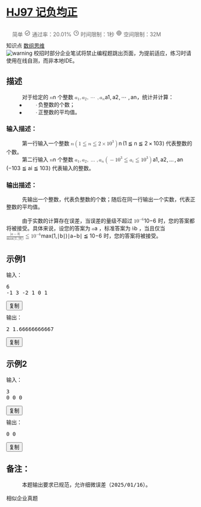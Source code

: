 # [HJ97 记负均正](https://www.nowcoder.com/practice/6abde6ffcc354ea1a8333836bd6876b8?tpId=37&tags=&title=&difficulty=0&judgeStatus=0&rp=1&sourceUrl=%2Fexam%2Foj%2Fta%3FtpId%3D37)

<div data-v-202c66ab="" data-v-0c67aeba="" class="content-wrapper"><div data-v-0c67aeba="" data-v-202c66ab="" class="flex-row flex-none" style="padding: 10px 16px; color: rgb(102, 102, 102);"><div data-v-0c67aeba="" data-v-202c66ab="" class="flex-auto fs-xs"><span data-v-0c67aeba="" data-v-202c66ab="" class="difficulty-level mr-3 level_2">简单</span> <span data-v-0c67aeba="" data-v-202c66ab="" class="mr-3"><span data-v-79ba69ea="" data-v-0c67aeba="" tagtype="span" class="ncicon  ncicon-bleed" aria-label="Success" data-v-202c66ab=""><svg data-v-79ba69ea="" focusable="false" viewBox="0 0 1024 1024" fill="currentColor" width="1.2em" height="1.2em" aria-hidden="true"><path d="M512 921.6c-226.22 0-409.6-183.39-409.6-409.6 0-226.22 183.38-409.6 409.6-409.6 226.21 0 409.6 183.38 409.6 409.6-.25 226.11-183.49 409.35-409.6 409.6zm-.66-81.92h.66c180.9-.18 327.44-146.94 327.35-327.84-.09-180.91-146.77-327.52-327.68-327.52-180.9 0-327.59 146.6-327.68 327.52-.09 180.9 146.45 327.66 327.35 327.84zM430.08 716.8 266.24 552.96l57.75-57.75 106.09 105.67 269.93-269.92 57.75 58.16L430.08 716.8z"></path></svg></span> 通过率：20.01%</span> <span data-v-0c67aeba="" data-v-202c66ab="" class="mr-3"><span data-v-79ba69ea="" data-v-0c67aeba="" tagtype="span" class="ncicon el-tooltip  ncicon-bleed" aria-label="Time" data-v-202c66ab="" aria-describedby="el-tooltip-3360" tabindex="0"><svg data-v-79ba69ea="" focusable="false" viewBox="0 0 1025 1024" fill="currentColor" width="1.2em" height="1.2em" aria-hidden="true"><path d="M512 921.6c-226.22 0-409.6-183.39-409.6-409.6 0-226.22 183.38-409.6 409.6-409.6 226.21 0 409.6 183.38 409.6 409.6-.25 226.11-183.49 409.35-409.6 409.6zm0-737.28c-180.97 0-327.68 146.7-327.68 327.68 0 180.97 146.7 327.68 327.68 327.68 180.97 0 327.68-146.7 327.68-327.68-.2-180.89-146.8-327.48-327.68-327.68zm204.8 368.64H471.04V307.2h81.92v163.84H716.8v81.92z" transform="translate(1)"></path></svg></span>
                            时间限制：1秒
                        </span> <span data-v-0c67aeba="" data-v-202c66ab=""><span data-v-79ba69ea="" data-v-0c67aeba="" tagtype="span" class="ncicon el-tooltip  ncicon-bleed" aria-label="Memory" data-v-202c66ab="" aria-describedby="el-tooltip-6695" tabindex="0"><svg data-v-79ba69ea="" focusable="false" viewBox="0 0 1025 1024" fill="currentColor" width="1.2em" height="1.2em" aria-hidden="true"><path d="M448.98 92.52V92.67l.37 40.46v62.75h125.5V92.52h81.22v103.36h33.12c76.08 0 137.9 61.05 139.12 136.84l.02 2.3v33.12h103.36v80.84l-40.6.37h-62.76v91.05h103.36v81.21H828.33v67.58c0 76.08-61.06 137.9-136.84 139.12l-2.3.02h-33.12v103.36h-80.84l-.37-40.6v-62.76H449.25l-.27 103.36h-80.84V828.33h-33.12c-76.08 0-137.9-61.06-139.12-136.84l-.02-2.3v-67.58H92.52v-80.83l40.6-.38h62.76v-91.15l-103.36-.27v-80.47l40.6-.37h62.76v-33.12c0-76.08 61.05-137.9 136.84-139.12l2.3-.02h33.12V92.52h80.84zM689.2 277.1H335.02c-32 0-57.93 25.93-57.93 57.93v354.17c0 32 25.93 57.93 57.93 57.93h354.17c32 0 57.93-25.94 57.93-57.93V335.02c0-32-25.94-57.93-57.93-57.93zm-73.73 91.05a40.6 40.6 0 0 1 40.6 40.6v206.72a40.6 40.6 0 0 1-40.6 40.6H408.75a40.6 40.6 0 0 1-40.6-40.6V408.75a40.6 40.6 0 0 1 40.6-40.6zm-40.6 81.16H449.3v125.55h125.55V449.3z" transform="translate(1)"></path></svg></span>
                            空间限制：32M
                        </span></div></div> <div data-v-0c67aeba="" data-v-202c66ab="" class="knowledge-points flex-none"><span data-v-0c67aeba="" data-v-202c66ab="">知识点</span> <a data-v-0c67aeba="" data-v-202c66ab="" href="/exam/oj/ta?tpId=37?tag=578" target="_blank">数组</a><a data-v-0c67aeba="" data-v-202c66ab="" href="/exam/oj/ta?tpId=37?tag=5048" target="_blank">思维</a></div> <div data-v-202c66ab="" class="question-warning"><img data-v-202c66ab="" src="//static.nowcoder.com/fe/file/images/web/ta/warning.png" alt="warning">
        校招时部分企业笔试将禁止编程题跳出页面，为提前适应，练习时请使用在线自测，而非本地IDE。
    </div> <div data-v-202c66ab=""><div data-v-202c66ab="" class="section-box" style="margin-bottom: 32px;"><h2 data-v-202c66ab="" class="section-title">描述</h2> <div data-v-202c66ab="" class="section-content describe-table"><span class="katex"><span class="katex-mathml"><math><semantics><mrow><mspace width="1.5em"></mspace></mrow><annotation encoding="application/x-tex">\hspace{15pt}</annotation></semantics></math></span><span class="katex-html" aria-hidden="true"><span class="base"><span class="strut" style="height:0em;vertical-align:0em;"></span><span class="mspace" style="margin-right:1.5em;"></span></span></span></span>对于给定的 <span class="katex"><span class="katex-mathml"><math><semantics><mrow><mi>n</mi></mrow><annotation encoding="application/x-tex">n</annotation></semantics></math></span><span class="katex-html" aria-hidden="true"><span class="base"><span class="strut" style="height:0.43056em;vertical-align:0em;"></span><span class="mord mathdefault">n</span></span></span></span> 个整数 <span class="katex"><span class="katex-mathml"><math><semantics><mrow><msub><mi>a</mi><mn>1</mn></msub><mo separator="true">,</mo><msub><mi>a</mi><mn>2</mn></msub><mo separator="true">,</mo><mo>⋯</mo><mtext> </mtext><mo separator="true">,</mo><msub><mi>a</mi><mi>n</mi></msub></mrow><annotation encoding="application/x-tex">a_1, a_2, \cdots, a_n</annotation></semantics></math></span><span class="katex-html" aria-hidden="true"><span class="base"><span class="strut" style="height:0.625em;vertical-align:-0.19444em;"></span><span class="mord"><span class="mord mathdefault">a</span><span class="msupsub"><span class="vlist-t vlist-t2"><span class="vlist-r"><span class="vlist" style="height:0.30110799999999993em;"><span style="top:-2.5500000000000003em;margin-left:0em;margin-right:0.05em;"><span class="pstrut" style="height:2.7em;"></span><span class="sizing reset-size6 size3 mtight"><span class="mord mtight">1</span></span></span></span><span class="vlist-s">​</span></span><span class="vlist-r"><span class="vlist" style="height:0.15em;"><span></span></span></span></span></span></span><span class="mpunct">,</span><span class="mspace" style="margin-right:0.16666666666666666em;"></span><span class="mord"><span class="mord mathdefault">a</span><span class="msupsub"><span class="vlist-t vlist-t2"><span class="vlist-r"><span class="vlist" style="height:0.30110799999999993em;"><span style="top:-2.5500000000000003em;margin-left:0em;margin-right:0.05em;"><span class="pstrut" style="height:2.7em;"></span><span class="sizing reset-size6 size3 mtight"><span class="mord mtight">2</span></span></span></span><span class="vlist-s">​</span></span><span class="vlist-r"><span class="vlist" style="height:0.15em;"><span></span></span></span></span></span></span><span class="mpunct">,</span><span class="mspace" style="margin-right:0.16666666666666666em;"></span><span class="minner">⋯</span><span class="mspace" style="margin-right:0.16666666666666666em;"></span><span class="mspace" style="margin-right:0.16666666666666666em;"></span><span class="mpunct">,</span><span class="mspace" style="margin-right:0.16666666666666666em;"></span><span class="mord"><span class="mord mathdefault">a</span><span class="msupsub"><span class="vlist-t vlist-t2"><span class="vlist-r"><span class="vlist" style="height:0.151392em;"><span style="top:-2.5500000000000003em;margin-left:0em;margin-right:0.05em;"><span class="pstrut" style="height:2.7em;"></span><span class="sizing reset-size6 size3 mtight"><span class="mord mathdefault mtight">n</span></span></span></span><span class="vlist-s">​</span></span><span class="vlist-r"><span class="vlist" style="height:0.15em;"><span></span></span></span></span></span></span></span></span></span>，统计并计算：<br>
<span class="katex"><span class="katex-mathml"><math><semantics><mrow><mspace width="2.3000000000000003em"></mspace><mo>∙</mo><mtext> </mtext></mrow><annotation encoding="application/x-tex">\hspace{23pt}\bullet\,</annotation></semantics></math></span><span class="katex-html" aria-hidden="true"><span class="base"><span class="strut" style="height:0.44445em;vertical-align:0em;"></span><span class="mspace" style="margin-right:2.3000000000000003em;"></span><span class="mord">∙</span><span class="mspace" style="margin-right:0.16666666666666666em;"></span></span></span></span>负整数的个数；<br>
<span class="katex"><span class="katex-mathml"><math><semantics><mrow><mspace width="2.3000000000000003em"></mspace><mo>∙</mo><mtext> </mtext></mrow><annotation encoding="application/x-tex">\hspace{23pt}\bullet\,</annotation></semantics></math></span><span class="katex-html" aria-hidden="true"><span class="base"><span class="strut" style="height:0.44445em;vertical-align:0em;"></span><span class="mspace" style="margin-right:2.3000000000000003em;"></span><span class="mord">∙</span><span class="mspace" style="margin-right:0.16666666666666666em;"></span></span></span></span>正整数的平均值。</div> <h3 data-v-202c66ab="" class="section-sub-title">输入描述：</h3> <div data-v-202c66ab="" class="section-content"><span class="katex"><span class="katex-mathml"><math><semantics><mrow><mspace width="1.5em"></mspace></mrow><annotation encoding="application/x-tex">\hspace{15pt}</annotation></semantics></math></span><span class="katex-html" aria-hidden="true"><span class="base"><span class="strut" style="height:0em;vertical-align:0em;"></span><span class="mspace" style="margin-right:1.5em;"></span></span></span></span>第一行输入一个整数 <span class="katex"><span class="katex-mathml"><math><semantics><mrow><mi>n</mi><mrow><mo fence="true">(</mo><mn>1</mn><mo>≦</mo><mi>n</mi><mo>≦</mo><mn>2</mn><mo>×</mo><mn>1</mn><msup><mn>0</mn><mn>3</mn></msup><mo fence="true">)</mo></mrow></mrow><annotation encoding="application/x-tex">n \left(1 \leqq n \leqq 2 \times 10^3\right)</annotation></semantics></math></span><span class="katex-html" aria-hidden="true"><span class="base"><span class="strut" style="height:1.20001em;vertical-align:-0.35001em;"></span><span class="mord mathdefault">n</span><span class="mspace" style="margin-right:0.16666666666666666em;"></span><span class="minner"><span class="mopen delimcenter" style="top:0em;"><span class="delimsizing size1">(</span></span><span class="mord">1</span><span class="mspace" style="margin-right:0.2777777777777778em;"></span><span class="mrel amsrm">≦</span><span class="mspace" style="margin-right:0.2777777777777778em;"></span><span class="mord mathdefault">n</span><span class="mspace" style="margin-right:0.2777777777777778em;"></span><span class="mrel amsrm">≦</span><span class="mspace" style="margin-right:0.2777777777777778em;"></span><span class="mord">2</span><span class="mspace" style="margin-right:0.2222222222222222em;"></span><span class="mbin">×</span><span class="mspace" style="margin-right:0.2222222222222222em;"></span><span class="mord">1</span><span class="mord"><span class="mord">0</span><span class="msupsub"><span class="vlist-t"><span class="vlist-r"><span class="vlist" style="height:0.8141079999999999em;"><span style="top:-3.063em;margin-right:0.05em;"><span class="pstrut" style="height:2.7em;"></span><span class="sizing reset-size6 size3 mtight"><span class="mord mtight">3</span></span></span></span></span></span></span></span><span class="mclose delimcenter" style="top:0em;"><span class="delimsizing size1">)</span></span></span></span></span></span> 代表整数的个数。<br><span class="katex"><span class="katex-mathml"><math><semantics><mrow><mspace width="1.5em"></mspace></mrow><annotation encoding="application/x-tex">\hspace{15pt}</annotation></semantics></math></span><span class="katex-html" aria-hidden="true"><span class="base"><span class="strut" style="height:0em;vertical-align:0em;"></span><span class="mspace" style="margin-right:1.5em;"></span></span></span></span>第二行输入 <span class="katex"><span class="katex-mathml"><math><semantics><mrow><mi>n</mi></mrow><annotation encoding="application/x-tex">n</annotation></semantics></math></span><span class="katex-html" aria-hidden="true"><span class="base"><span class="strut" style="height:0.43056em;vertical-align:0em;"></span><span class="mord mathdefault">n</span></span></span></span> 个整数 <span class="katex"><span class="katex-mathml"><math><semantics><mrow><msub><mi>a</mi><mn>1</mn></msub><mo separator="true">,</mo><msub><mi>a</mi><mn>2</mn></msub><mo separator="true">,</mo><mo>…</mo><mo separator="true">,</mo><msub><mi>a</mi><mi>n</mi></msub><mrow><mo fence="true">(</mo><mo>−</mo><mn>1</mn><msup><mn>0</mn><mn>3</mn></msup><mo>≦</mo><msub><mi>a</mi><mi>i</mi></msub><mo>≦</mo><mn>1</mn><msup><mn>0</mn><mn>3</mn></msup><mo fence="true">)</mo></mrow></mrow><annotation encoding="application/x-tex">a_1, a_2, \dots, a_n \left(-10^3 \leqq a_i \leqq 10^3\right)</annotation></semantics></math></span><span class="katex-html" aria-hidden="true"><span class="base"><span class="strut" style="height:1.20001em;vertical-align:-0.35001em;"></span><span class="mord"><span class="mord mathdefault">a</span><span class="msupsub"><span class="vlist-t vlist-t2"><span class="vlist-r"><span class="vlist" style="height:0.30110799999999993em;"><span style="top:-2.5500000000000003em;margin-left:0em;margin-right:0.05em;"><span class="pstrut" style="height:2.7em;"></span><span class="sizing reset-size6 size3 mtight"><span class="mord mtight">1</span></span></span></span><span class="vlist-s">​</span></span><span class="vlist-r"><span class="vlist" style="height:0.15em;"><span></span></span></span></span></span></span><span class="mpunct">,</span><span class="mspace" style="margin-right:0.16666666666666666em;"></span><span class="mord"><span class="mord mathdefault">a</span><span class="msupsub"><span class="vlist-t vlist-t2"><span class="vlist-r"><span class="vlist" style="height:0.30110799999999993em;"><span style="top:-2.5500000000000003em;margin-left:0em;margin-right:0.05em;"><span class="pstrut" style="height:2.7em;"></span><span class="sizing reset-size6 size3 mtight"><span class="mord mtight">2</span></span></span></span><span class="vlist-s">​</span></span><span class="vlist-r"><span class="vlist" style="height:0.15em;"><span></span></span></span></span></span></span><span class="mpunct">,</span><span class="mspace" style="margin-right:0.16666666666666666em;"></span><span class="minner">…</span><span class="mspace" style="margin-right:0.16666666666666666em;"></span><span class="mpunct">,</span><span class="mspace" style="margin-right:0.16666666666666666em;"></span><span class="mord"><span class="mord mathdefault">a</span><span class="msupsub"><span class="vlist-t vlist-t2"><span class="vlist-r"><span class="vlist" style="height:0.151392em;"><span style="top:-2.5500000000000003em;margin-left:0em;margin-right:0.05em;"><span class="pstrut" style="height:2.7em;"></span><span class="sizing reset-size6 size3 mtight"><span class="mord mathdefault mtight">n</span></span></span></span><span class="vlist-s">​</span></span><span class="vlist-r"><span class="vlist" style="height:0.15em;"><span></span></span></span></span></span></span><span class="mspace" style="margin-right:0.16666666666666666em;"></span><span class="minner"><span class="mopen delimcenter" style="top:0em;"><span class="delimsizing size1">(</span></span><span class="mord">−</span><span class="mord">1</span><span class="mord"><span class="mord">0</span><span class="msupsub"><span class="vlist-t"><span class="vlist-r"><span class="vlist" style="height:0.8141079999999999em;"><span style="top:-3.063em;margin-right:0.05em;"><span class="pstrut" style="height:2.7em;"></span><span class="sizing reset-size6 size3 mtight"><span class="mord mtight">3</span></span></span></span></span></span></span></span><span class="mspace" style="margin-right:0.2777777777777778em;"></span><span class="mrel amsrm">≦</span><span class="mspace" style="margin-right:0.2777777777777778em;"></span><span class="mord"><span class="mord mathdefault">a</span><span class="msupsub"><span class="vlist-t vlist-t2"><span class="vlist-r"><span class="vlist" style="height:0.31166399999999994em;"><span style="top:-2.5500000000000003em;margin-left:0em;margin-right:0.05em;"><span class="pstrut" style="height:2.7em;"></span><span class="sizing reset-size6 size3 mtight"><span class="mord mathdefault mtight">i</span></span></span></span><span class="vlist-s">​</span></span><span class="vlist-r"><span class="vlist" style="height:0.15em;"><span></span></span></span></span></span></span><span class="mspace" style="margin-right:0.2777777777777778em;"></span><span class="mrel amsrm">≦</span><span class="mspace" style="margin-right:0.2777777777777778em;"></span><span class="mord">1</span><span class="mord"><span class="mord">0</span><span class="msupsub"><span class="vlist-t"><span class="vlist-r"><span class="vlist" style="height:0.8141079999999999em;"><span style="top:-3.063em;margin-right:0.05em;"><span class="pstrut" style="height:2.7em;"></span><span class="sizing reset-size6 size3 mtight"><span class="mord mtight">3</span></span></span></span></span></span></span></span><span class="mclose delimcenter" style="top:0em;"><span class="delimsizing size1">)</span></span></span></span></span></span> 代表输入的整数。</div> <h3 data-v-202c66ab="" class="section-sub-title">输出描述：</h3> <div data-v-202c66ab="" class="section-content"><span class="katex"><span class="katex-mathml"><math><semantics><mrow><mspace width="1.5em"></mspace></mrow><annotation encoding="application/x-tex">\hspace{15pt}</annotation></semantics></math></span><span class="katex-html" aria-hidden="true"><span class="base"><span class="strut" style="height:0em;vertical-align:0em;"></span><span class="mspace" style="margin-right:1.5em;"></span></span></span></span>先输出一个整数，代表负整数的个数；随后在同一行输出一个实数，代表正整数的平均值。<br><br><span class="katex"><span class="katex-mathml"><math><semantics><mrow><mspace width="1.5em"></mspace></mrow><annotation encoding="application/x-tex">\hspace{15pt}</annotation></semantics></math></span><span class="katex-html" aria-hidden="true"><span class="base"><span class="strut" style="height:0em;vertical-align:0em;"></span><span class="mspace" style="margin-right:1.5em;"></span></span></span></span>由于实数的计算存在误差，当误差的量级不超过 <span class="katex"><span class="katex-mathml"><math><semantics><mrow><mn>1</mn><msup><mn>0</mn><mrow><mo>−</mo><mn>6</mn></mrow></msup></mrow><annotation encoding="application/x-tex">10^{-6}</annotation></semantics></math></span><span class="katex-html" aria-hidden="true"><span class="base"><span class="strut" style="height:0.8141079999999999em;vertical-align:0em;"></span><span class="mord">1</span><span class="mord"><span class="mord">0</span><span class="msupsub"><span class="vlist-t"><span class="vlist-r"><span class="vlist" style="height:0.8141079999999999em;"><span style="top:-3.063em;margin-right:0.05em;"><span class="pstrut" style="height:2.7em;"></span><span class="sizing reset-size6 size3 mtight"><span class="mord mtight"><span class="mord mtight">−</span><span class="mord mtight">6</span></span></span></span></span></span></span></span></span></span></span></span> 时，您的答案都将被接受。具体来说，设您的答案为 <span class="katex"><span class="katex-mathml"><math><semantics><mrow><mi>a</mi></mrow><annotation encoding="application/x-tex">a</annotation></semantics></math></span><span class="katex-html" aria-hidden="true"><span class="base"><span class="strut" style="height:0.43056em;vertical-align:0em;"></span><span class="mord mathdefault">a</span></span></span></span> ，标准答案为 <span class="katex"><span class="katex-mathml"><math><semantics><mrow><mi>b</mi></mrow><annotation encoding="application/x-tex">b</annotation></semantics></math></span><span class="katex-html" aria-hidden="true"><span class="base"><span class="strut" style="height:0.69444em;vertical-align:0em;"></span><span class="mord mathdefault">b</span></span></span></span> ，当且仅当 <span class="katex"><span class="katex-mathml"><math><semantics><mrow><mfrac><mrow><mi mathvariant="normal">∣</mi><mi>a</mi><mo>−</mo><mi>b</mi><mi mathvariant="normal">∣</mi></mrow><mrow><mi>max</mi><mo>⁡</mo><mo stretchy="false">(</mo><mn>1</mn><mo separator="true">,</mo><mi mathvariant="normal">∣</mi><mi>b</mi><mi mathvariant="normal">∣</mi><mo stretchy="false">)</mo></mrow></mfrac><mo>≦</mo><mn>1</mn><msup><mn>0</mn><mrow><mo>−</mo><mn>6</mn></mrow></msup></mrow><annotation encoding="application/x-tex">\tfrac{|a-b|}{\max(1,|b|)}\leqq 10^{-6}</annotation></semantics></math></span><span class="katex-html" aria-hidden="true"><span class="base"><span class="strut" style="height:1.53em;vertical-align:-0.52em;"></span><span class="mord"><span class="mopen nulldelimiter"></span><span class="mfrac"><span class="vlist-t vlist-t2"><span class="vlist-r"><span class="vlist" style="height:1.01em;"><span style="top:-2.655em;"><span class="pstrut" style="height:3em;"></span><span class="sizing reset-size6 size3 mtight"><span class="mord mtight"><span class="mop mtight">max</span><span class="mopen mtight">(</span><span class="mord mtight">1</span><span class="mpunct mtight">,</span><span class="mord mtight">∣</span><span class="mord mathdefault mtight">b</span><span class="mord mtight">∣</span><span class="mclose mtight">)</span></span></span></span><span style="top:-3.23em;"><span class="pstrut" style="height:3em;"></span><span class="frac-line" style="border-bottom-width:0.04em;"></span></span><span style="top:-3.485em;"><span class="pstrut" style="height:3em;"></span><span class="sizing reset-size6 size3 mtight"><span class="mord mtight"><span class="mord mtight">∣</span><span class="mord mathdefault mtight">a</span><span class="mbin mtight">−</span><span class="mord mathdefault mtight">b</span><span class="mord mtight">∣</span></span></span></span></span><span class="vlist-s">​</span></span><span class="vlist-r"><span class="vlist" style="height:0.52em;"><span></span></span></span></span></span><span class="mclose nulldelimiter"></span></span><span class="mspace" style="margin-right:0.2777777777777778em;"></span><span class="mrel amsrm">≦</span><span class="mspace" style="margin-right:0.2777777777777778em;"></span></span><span class="base"><span class="strut" style="height:0.8141079999999999em;vertical-align:0em;"></span><span class="mord">1</span><span class="mord"><span class="mord">0</span><span class="msupsub"><span class="vlist-t"><span class="vlist-r"><span class="vlist" style="height:0.8141079999999999em;"><span style="top:-3.063em;margin-right:0.05em;"><span class="pstrut" style="height:2.7em;"></span><span class="sizing reset-size6 size3 mtight"><span class="mord mtight"><span class="mord mtight">−</span><span class="mord mtight">6</span></span></span></span></span></span></span></span></span></span></span></span> 时，您的答案将被接受。</div></div> <div data-v-202c66ab="" class="section-box"><h2 data-v-202c66ab="" class="section-title">示例1</h2> <div data-v-202c66ab="" class="question-sample section-content"><div data-v-202c66ab="" class="sample-item flex-row"><span data-v-202c66ab="" class="flex-none acm">输入：</span> <pre data-v-202c66ab="">6
-1 3 -2 1 0 1</pre> <button data-v-202c66ab="" class="btn-copy flex-none">复制</button></div> <div data-v-202c66ab="" class="sample-item flex-between" style="margin-top: 8px;"><span data-v-202c66ab="" class="flex-none acm">输出：</span> <pre data-v-202c66ab="">2 1.66666666667</pre> <button data-v-202c66ab="" class="btn-copy flex-none">复制</button></div> <!----></div></div><div data-v-202c66ab="" class="section-box"><h2 data-v-202c66ab="" class="section-title">示例2</h2> <div data-v-202c66ab="" class="question-sample section-content"><div data-v-202c66ab="" class="sample-item flex-row"><span data-v-202c66ab="" class="flex-none acm">输入：</span> <pre data-v-202c66ab="">3
0 0 0</pre> <button data-v-202c66ab="" class="btn-copy flex-none">复制</button></div> <div data-v-202c66ab="" class="sample-item flex-between" style="margin-top: 8px;"><span data-v-202c66ab="" class="flex-none acm">输出：</span> <pre data-v-202c66ab="">0 0</pre> <button data-v-202c66ab="" class="btn-copy flex-none">复制</button></div> <!----></div></div> <div data-v-202c66ab="" class="section-box"><h2 data-v-202c66ab="" class="section-title">备注：</h2> <pre data-v-202c66ab="" class="section-content question-note"><span class="katex"><span class="katex-mathml"><math><semantics><mrow><mspace width="1.5em"></mspace></mrow><annotation encoding="application/x-tex">\hspace{15pt}</annotation></semantics></math></span><span class="katex-html" aria-hidden="true"><span class="base"><span class="strut" style="height:0em;vertical-align:0em;"></span><span class="mspace" style="margin-right:1.5em;"></span></span></span></span>本题输出要求已规范，允许细微误差（2025/01/16）。</pre></div> <!----></div> <div data-v-d1109ad4="" data-v-202c66ab="" role="tablist" aria-multiselectable="true" class="el-collapse" style="margin-top: 16px;"><!----> <!----> <div data-v-d1109ad4="" class="el-collapse-item"><div role="tab" aria-controls="el-collapse-content-7302" aria-describedby="el-collapse-content-7302"><div role="button" id="el-collapse-head-7302" tabindex="0" class="el-collapse-item__header"><!---->相似企业真题<i class="el-collapse-item__arrow el-icon-arrow-right"></i></div></div><div role="tabpanel" aria-hidden="true" aria-labelledby="el-collapse-head-7302" id="el-collapse-content-7302" class="el-collapse-item__wrap" style="display: none;"><div class="el-collapse-item__content"><div data-v-d1109ad4="" class="rec-job-bd"><!----> <div data-v-21b80d38="" data-v-d1109ad4="" class="container"><div data-v-21b80d38="" class="el-table el-table--fit el-table--scrollable-x el-table--enable-row-hover el-table--enable-row-transition" fixed=""><div class="hidden-columns"><div data-v-21b80d38=""></div> <div data-v-21b80d38=""></div> <div data-v-21b80d38=""></div></div><div class="el-table__header-wrapper"><table cellspacing="0" cellpadding="0" border="0" class="el-table__header" style="width: 220px;"><colgroup><col name="el-table_1_column_1" width="80"><col name="el-table_1_column_2" width="80"><col name="el-table_1_column_3" width="60"></colgroup><thead class=""><tr class="head-row"><th colspan="1" rowspan="1" class="el-table_1_column_1     is-leaf"><div class="cell"><span data-v-21b80d38="" class="question-title">题名</span></div></th><th colspan="1" rowspan="1" class="el-table_1_column_2     is-leaf"><div class="cell"><span data-v-21b80d38="">试卷</span></div></th><th colspan="1" rowspan="1" class="el-table_1_column_3     is-leaf"><div class="cell"><span data-v-21b80d38="">难度</span></div></th></tr></thead></table></div><div class="el-table__body-wrapper is-scrolling-left"><table cellspacing="0" cellpadding="0" border="0" class="el-table__body" style="width: 220px;"><colgroup><col name="el-table_1_column_1" width="80"><col name="el-table_1_column_2" width="80"><col name="el-table_1_column_3" width="60"></colgroup><tbody><tr class="el-table__row"><td rowspan="1" colspan="1" class="el-table_1_column_1  "><div class="cell el-tooltip" style="width: 78px;"><span data-v-21b80d38="" class="question-title">区间表达</span></div></td><td rowspan="1" colspan="1" class="el-table_1_column_2  "><div class="cell"><div data-v-21b80d38="" class="paper-name-container flex-row"><span data-v-21b80d38="" class="flex-auto hide-txt">爱奇艺2018秋季校招Android工程师（第三场）</span> <button data-v-21b80d38="" class="check-page flex-none">查看试卷</button></div></div></td><td rowspan="1" colspan="1" class="el-table_1_column_3  "><div class="cell el-tooltip" style="width: 58px;"><span data-v-21b80d38="" class="difficulty-level level_2">简单</span></div></td></tr><tr class="el-table__row"><td rowspan="1" colspan="1" class="el-table_1_column_1  "><div class="cell el-tooltip" style="width: 78px;"><span data-v-21b80d38="" class="question-title">归并排序</span></div></td><td rowspan="1" colspan="1" class="el-table_1_column_2  "><div class="cell"><div data-v-21b80d38="" class="paper-name-container flex-row"><span data-v-21b80d38="" class="flex-auto hide-txt">欢聚时代2017校招笔试题目（iOS工程师类）C卷</span> <button data-v-21b80d38="" class="check-page flex-none">查看试卷</button></div></div></td><td rowspan="1" colspan="1" class="el-table_1_column_3  "><div class="cell el-tooltip" style="width: 58px;"><span data-v-21b80d38="" class="difficulty-level level_5">困难</span></div></td></tr><tr class="el-table__row"><td rowspan="1" colspan="1" class="el-table_1_column_1  "><div class="cell el-tooltip" style="width: 78px;"><span data-v-21b80d38="" class="question-title">推倒吧骨牌</span></div></td><td rowspan="1" colspan="1" class="el-table_1_column_2  "><div class="cell"><div data-v-21b80d38="" class="paper-name-container flex-row"><span data-v-21b80d38="" class="flex-auto hide-txt">招商银行信用卡中心2019秋招IT笔试（AI方向第一批）</span> <button data-v-21b80d38="" class="check-page flex-none">查看试卷</button></div></div></td><td rowspan="1" colspan="1" class="el-table_1_column_3  "><div class="cell el-tooltip" style="width: 58px;"><span data-v-21b80d38="" class="difficulty-level level_3">中等</span></div></td></tr><tr class="el-table__row"><td rowspan="1" colspan="1" class="el-table_1_column_1  "><div class="cell el-tooltip" style="width: 78px;"><span data-v-21b80d38="" class="question-title">数位重排</span></div></td><td rowspan="1" colspan="1" class="el-table_1_column_2  "><div class="cell"><div data-v-21b80d38="" class="paper-name-container flex-row"><span data-v-21b80d38="" class="flex-auto hide-txt">网易2018校园招聘系统运维工程师(BJ)笔试卷</span> <button data-v-21b80d38="" class="check-page flex-none">查看试卷</button></div></div></td><td rowspan="1" colspan="1" class="el-table_1_column_3  "><div class="cell el-tooltip" style="width: 58px;"><span data-v-21b80d38="" class="difficulty-level level_3">中等</span></div></td></tr><tr class="el-table__row"><td rowspan="1" colspan="1" class="el-table_1_column_1  "><div class="cell el-tooltip" style="width: 78px;"><span data-v-21b80d38="" class="question-title">矩阵查数</span></div></td><td rowspan="1" colspan="1" class="el-table_1_column_2  "><div class="cell"><div data-v-21b80d38="" class="paper-name-container flex-row"><span data-v-21b80d38="" class="flex-auto hide-txt">第四范式2019校园招聘算法笔试题</span> <button data-v-21b80d38="" class="check-page flex-none">查看试卷</button></div></div></td><td rowspan="1" colspan="1" class="el-table_1_column_3  "><div class="cell el-tooltip" style="width: 58px;"><span data-v-21b80d38="" class="difficulty-level level_3">中等</span></div></td></tr><tr class="el-table__row"><td rowspan="1" colspan="1" class="el-table_1_column_1  "><div class="cell el-tooltip" style="width: 78px;"><span data-v-21b80d38="" class="question-title">序列找数</span></div></td><td rowspan="1" colspan="1" class="el-table_1_column_2  "><div class="cell"><div data-v-21b80d38="" class="paper-name-container flex-row"><span data-v-21b80d38="" class="flex-auto hide-txt">招商银行信用卡中心2018秋招部分编程题汇总</span> <button data-v-21b80d38="" class="check-page flex-none">查看试卷</button></div></div></td><td rowspan="1" colspan="1" class="el-table_1_column_3  "><div class="cell el-tooltip" style="width: 58px;"><span data-v-21b80d38="" class="difficulty-level level_2">简单</span></div></td></tr><tr class="el-table__row"><td rowspan="1" colspan="1" class="el-table_1_column_1  "><div class="cell el-tooltip" style="width: 78px;"><span data-v-21b80d38="" class="question-title">最长全1串</span></div></td><td rowspan="1" colspan="1" class="el-table_1_column_2  "><div class="cell"><div data-v-21b80d38="" class="paper-name-container flex-row"><span data-v-21b80d38="" class="flex-auto hide-txt">美团2019年秋招部分编程题汇总</span> <button data-v-21b80d38="" class="check-page flex-none">查看试卷</button></div></div></td><td rowspan="1" colspan="1" class="el-table_1_column_3  "><div class="cell el-tooltip" style="width: 58px;"><span data-v-21b80d38="" class="difficulty-level level_3">中等</span></div></td></tr><tr class="el-table__row"><td rowspan="1" colspan="1" class="el-table_1_column_1  "><div class="cell el-tooltip" style="width: 78px;"><span data-v-21b80d38="" class="question-title">找出数组中连续数据的长度</span></div></td><td rowspan="1" colspan="1" class="el-table_1_column_2  "><div class="cell"><div data-v-21b80d38="" class="paper-name-container flex-row"><span data-v-21b80d38="" class="flex-auto hide-txt">欢聚时代2017校招笔试题目（Android工程师类）C卷</span> <button data-v-21b80d38="" class="check-page flex-none">查看试卷</button></div></div></td><td rowspan="1" colspan="1" class="el-table_1_column_3  "><div class="cell el-tooltip" style="width: 58px;"><span data-v-21b80d38="" class="difficulty-level level_5">困难</span></div></td></tr><tr class="el-table__row"><td rowspan="1" colspan="1" class="el-table_1_column_1  "><div class="cell el-tooltip" style="width: 78px;"><span data-v-21b80d38="" class="question-title">数组移动跳跃</span></div></td><td rowspan="1" colspan="1" class="el-table_1_column_2  "><div class="cell"><div data-v-21b80d38="" class="paper-name-container flex-row"><span data-v-21b80d38="" class="flex-auto hide-txt">有赞2019校招Java笔试（B卷）</span> <button data-v-21b80d38="" class="check-page flex-none">查看试卷</button></div></div></td><td rowspan="1" colspan="1" class="el-table_1_column_3  "><div class="cell el-tooltip" style="width: 58px;"><span data-v-21b80d38="" class="difficulty-level level_3">中等</span></div></td></tr><tr class="el-table__row"><td rowspan="1" colspan="1" class="el-table_1_column_1  "><div class="cell el-tooltip" style="width: 78px;"><span data-v-21b80d38="" class="question-title">找出指定数在数组中的范围</span></div></td><td rowspan="1" colspan="1" class="el-table_1_column_2  "><div class="cell"><div data-v-21b80d38="" class="paper-name-container flex-row"><span data-v-21b80d38="" class="flex-auto hide-txt">欢聚时代2017校招笔试题目（Android工程师类）C卷</span> <button data-v-21b80d38="" class="check-page flex-none">查看试卷</button></div></div></td><td rowspan="1" colspan="1" class="el-table_1_column_3  "><div class="cell el-tooltip" style="width: 58px;"><span data-v-21b80d38="" class="difficulty-level level_3">中等</span></div></td></tr><!----></tbody></table><!----><!----></div><!----><!----><!----><!----><div class="el-table__column-resize-proxy" style="display: none;"></div></div></div></div></div></div></div> <!----></div></div>
